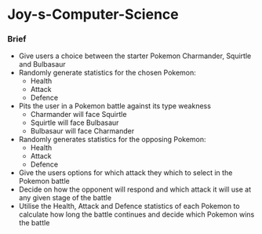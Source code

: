 # Joy-s-Computer-Science

### Brief

- Give users a choice between the starter Pokemon Charmander, Squirtle and Bulbasaur
- Randomly generate statistics for the chosen Pokemon: 
   - Health
   - Attack
   - Defence
- Pits the user in a Pokemon battle against its type weakness
   - Charmander will face Squirtle
   - Squirtle will face Bulbasaur
   - Bulbasaur will face Charmander
- Randomly generates statistics for the opposing Pokemon: 
   - Health
   - Attack
   - Defence
- Give the users options for which attack they which to select in the Pokemon battle
- Decide on how the opponent will respond and which attack it will use at any given stage of the battle
- Utilise the Health, Attack and Defence statistics of each Pokemon to calculate how long the battle continues and decide which Pokemon wins the battle
